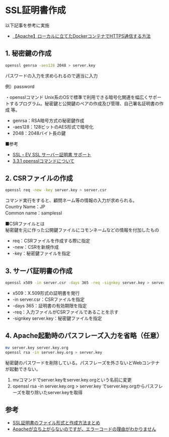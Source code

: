 # SSL証明書作成
以下記事を参考に実施
- [【Apache】ローカルに立てたDockerコンテナでHTTPS通信する方法](https://www.engilaboo.com/apache-docker-https/)

## 1. 秘密鍵の作成
```bash
openssl genrsa -aes128 2048 > server.key
```

パスワードの入力を求められるので適当に入力

例）password

・opensslコマンド
Unix系のOSで標準で利用できる暗号化関連を幅広くサポートするプログラム。秘密鍵と公開鍵のペアの作成及び管理、自己署名証明書の作成 等。

- genrsa：RSA暗号方式の秘密鍵作成
- -aes128：128ビットのAES形式で暗号化
- 2048：2048バイト長の鍵


■参考
- [SSL・EV SSL サーバー証明書 サポート](https://rms.ne.jp/sslserver/basis/openssl_command/)
- [3.3.1 opensslコマンドについて](https://docs.oracle.com/cd/E39368_01/security/ol_openssl_sec.html)


## 2. CSRファイルの作成
```bash
openssl req -new -key server.key > server.csr
```

コマンド実行をすると、顧問ネーム等の情報の入力が求められる。  
Country Name：JP  
Common name：samplessl  

■CSRファイルとは  
秘密鍵を元に作った公開鍵ファイルにコモンネームなどの情報を付加したもの

- req：CSRファイルを作成する際に指定
- -new：CSRを新規作成
- -key：秘密鍵ファイルを指定


## 3. サーバ証明書の作成
```bash
openssl x509 -in server.csr -days 365 -req -signkey server.key > server.crt
```

- x509：X.509形式の証明書を発行
- -in server.csr：CSRファイルを指定
- -days 365：証明書の有効期限を指定
- -req：入力ファイルがCSRファイルであることを示す
- -signkey server.key：秘密鍵ファイルを指定


## 4. Apache起動時のパスフレーズ入力を省略（任意）
```bash
mv server.key server.key.org
openssl rsa -in server.key.org > server.key
```

秘密鍵のパスワードを削除している。パスフレーズを外さないとWebコンテナが起動できない。

1. mvコマンドでserver.keyをserver.key.orgという名前に変更
2. openssl rsa -in server.key.org > server.key でserver.key.orgからパスフレーズを取り除いたserver.keyを取得 



## 参考
- [SSL証明書のファイル形式と作成方法まとめ](https://medicalfields.jp/blog/apache/ssl%E8%A8%BC%E6%98%8E%E6%9B%B8%E3%81%AE%E3%83%95%E3%82%A1%E3%82%A4%E3%83%AB%E5%BD%A2%E5%BC%8F%E3%81%A8%E4%BD%9C%E6%88%90%E6%96%B9%E6%B3%95%E3%81%BE%E3%81%A8%E3%82%81/)
- [Apacheが立ち上がらないのですが、エラーコードの理由がわかりません](https://teratail.com/questions/pg4afpa3x57v7y)